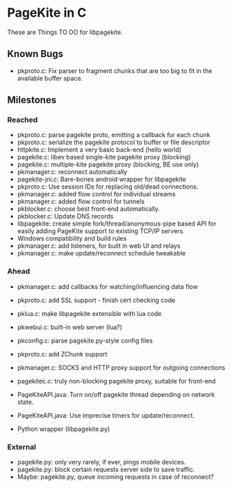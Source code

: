 # PageKite in C #

These are Things TO DO for libpagekite.


## Known Bugs ##

   * pkproto.c: Fix parser to fragment chunks that are too big to fit in the
                available buffer space.



## Milestones ##

### Reached ###

   * pkproto.c: parse pagekite proto, emitting a callback for each chunk
   * pkproto.c: serialize the pagekite protocol to buffer or file descriptor
   * httpkite.c: Implement a very basic back-end (hello world)
   * pagekite.c: libev based single-kite pagekite proxy (blocking)
   * pagekite.c: multiple-kite pagekite proxy (blocking, BE use only)
   * pkmanager.c: reconnect automatically
   * pagekite-jni.c: Bare-bones android wrapper for libpagekite
   * pkproto.c: Use session IDs for replacing old/dead connections.
   * pkmanager.c: added flow control for individual streams
   * pkmanager.c: added flow control for tunnels
   * pkblocker.c: choose best front-end automatically.
   * pkblocker.c: Update DNS records
   * libpagekite: create simple fork/thread/anonymous-pipe based API for
                  easily adding PageKite support to existing TCP/IP servers.
   * Windows compatibility and build rules
   * pkmanager.c: add listeners, for built in web UI and relays
   * pkmanager.c: make update/reconnect schedule tweakable

### Ahead ###

   * pkmanager.c: add callbacks for watching/influencing data flow
   * pkproto.c: add SSL support - finish cert checking code

   * pklua.c: make libpagekite extensible with lua code
   * pkwebui.c: built-in web server (lua?)
   * pkconfig.c: parse pagekite.py-style config files

   * pkproto.c: add ZChunk support
   * pkmanager.c: SOCKS and HTTP proxy support for outgoing connections
   * pagekitec.c: truly non-blocking pagekite proxy, suitable for front-end
   * PageKiteAPI.java: Turn on/off pagekite thread depending on network state.
   * PageKiteAPI.java: Use imprecise timers for update/reconnect.
   * Python wrapper (libpagekite.py)

### External ###

   * pagekite.py: only very rarely, if ever, pings mobile devices.
   * pagekite.py: block certain requests server side to save traffic.
   * Maybe: pagekite.py, queue incoming requests in case of reconnect?

